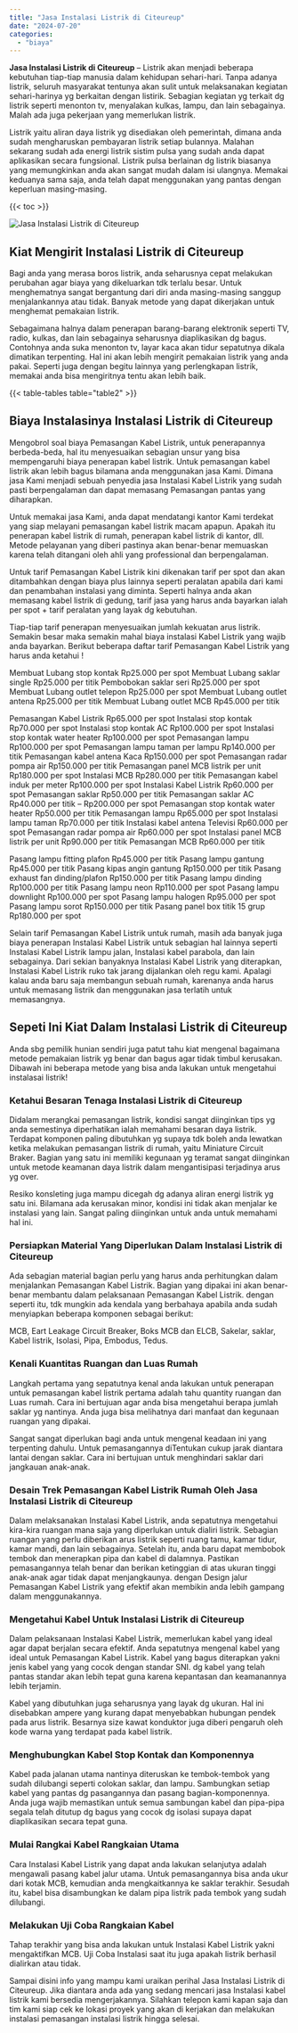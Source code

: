 ```yaml
---
title: "Jasa Instalasi Listrik di Citeureup"
date: "2024-07-20"
categories: 
  - "biaya"
---
```


**Jasa Instalasi Listrik di Citeureup** – Listrik akan menjadi beberapa kebutuhan tiap-tiap manusia dalam kehidupan sehari-hari. Tanpa adanya listrik, seluruh masyarakat tentunya akan sulit untuk melaksanakan kegiatan sehari-harinya yg berkaitan dengan listirik. Sebagian kegiatan yg terkait dg listrik seperti menonton tv, menyalakan kulkas, lampu, dan lain sebagainya. Malah ada juga pekerjaan yang memerlukan listrik.

Listrik yaitu aliran daya listrik yg disediakan oleh pemerintah, dimana anda sudah mengharuskan pembayaran listrik setiap bulannya. Malahan sekarang sudah ada energi listrik sistim pulsa yang sudah anda dapat aplikasikan secara fungsional. Listrik pulsa berlainan dg listrik biasanya yang memungkinkan anda akan sangat mudah dalam isi ulangnya. Memakai keduanya sama saja, anda telah dapat menggunakan yang pantas dengan keperluan masing-masing.

{{< toc >}}

![Jasa Instalasi Listrik di Citeureup](/images/instalasi-listrik-murah19.png)

## Kiat Mengirit Instalasi Listrik di Citeureup

Bagi anda yang merasa boros listrik, anda seharusnya cepat melakukan perubahan agar biaya yang dikeluarkan tdk terlalu besar. Untuk menghematnya sangat bergantung dari diri anda masing-masing sanggup menjalankannya atau tidak. Banyak metode yang dapat dikerjakan untuk menghemat pemakaian listrik.

Sebagaimana halnya dalam penerapan barang-barang elektronik seperti TV, radio, kulkas, dan lain sebagainya seharusnya diaplikasikan dg bagus. Contohnya anda suka menonton tv, layar kaca akan tidur sepatutnya dikala dimatikan terpenting. Hal ini akan lebih mengirit pemakaian listrik yang anda pakai. Seperti juga dengan begitu lainnya yang perlengkapan listrik, memakai anda bisa mengiritnya tentu akan lebih baik.

{{< table-tables table="table2" >}}

## Biaya Instalasinya Instalasi Listrik di Citeureup

Mengobrol soal biaya Pemasangan Kabel Listrik, untuk penerapannya berbeda-beda, hal itu menyesuaikan sebagian unsur yang bisa mempengaruhi biaya penerapan kabel listrik. Untuk pemasangan kabel listrik akan lebih bagus bilamana anda menggunakan jasa Kami. Dimana jasa Kami menjadi sebuah penyedia jasa Instalasi Kabel Listrik yang sudah pasti berpengalaman dan dapat memasang Pemasangan pantas yang diharapkan.

Untuk memakai jasa Kami, anda dapat mendatangi kantor Kami terdekat yang siap melayani pemasangan kabel listrik macam apapun. Apakah itu penerapan kabel listrik di rumah, penerapan kabel listrik di kantor, dll. Metode pelayanan yang diberi pastinya akan benar-benar memuaskan karena telah ditangani oleh ahli yang professional dan berpengalaman.

Untuk tarif Pemasangan Kabel Listrik kini dikenakan tarif per spot dan akan ditambahkan dengan biaya plus lainnya seperti peralatan apabila dari kami dan penambahan instalasi yang diminta. Seperti halnya anda akan memasang kabel listrik di gedung, tarif jasa yang harus anda bayarkan ialah per spot + tarif peralatan yang layak dg kebutuhan.

Tiap-tiap tarif penerapan menyesuaikan jumlah kekuatan arus listrik. Semakin besar maka semakin mahal biaya instalasi Kabel Listrik yang wajib anda bayarkan. Berikut beberapa daftar tarif Pemasangan Kabel Listrik yang harus anda ketahui !

Membuat Lubang stop kontak Rp25.000 per spot Membuat Lubang saklar single Rp25.000 per titik Pembobokan saklar seri Rp25.000 per spot Membuat Lubang outlet telepon Rp25.000 per spot Membuat Lubang outlet antena Rp25.000 per titik Membuat Lubang outlet MCB Rp45.000 per titik

Pemasangan Kabel Listrik Rp65.000 per spot Instalasi stop kontak Rp70.000 per spot Instalasi stop kontak AC Rp100.000 per spot Instalasi stop kontak water heater Rp100.000 per spot Pemasangan lampu Rp100.000 per spot Pemasangan lampu taman per lampu Rp140.000 per titik Pemasangan kabel antena Kaca Rp150.000 per spot Pemasangan radar pompa air Rp150.000 per titik Pemasangan panel MCB listrik per unit Rp180.000 per spot Instalasi MCB Rp280.000 per titik Pemasangan kabel induk per meter Rp100.000 per spot Instalasi Kabel Listrik Rp60.000 per spot Pemasangan saklar Rp50.000 per titik Pemasangan saklar AC Rp40.000 per titik – Rp200.000 per spot Pemasangan stop kontak water heater Rp50.000 per titik Pemasangan lampu Rp65.000 per spot Instalasi lampu taman Rp70.000 per titik Instalasi kabel antena Televisi Rp60.000 per spot Pemasangan radar pompa air Rp60.000 per spot Instalasi panel MCB listrik per unit Rp90.000 per titik Pemasangan MCB Rp60.000 per titik

Pasang lampu fitting plafon Rp45.000 per titik Pasang lampu gantung Rp45.000 per titik Pasang kipas angin gantung Rp150.000 per titik Pasang exhaust fan dinding/plafon Rp150.000 per titik Pasang lampu dinding Rp100.000 per titik Pasang lampu neon Rp110.000 per spot Pasang lampu downlight Rp100.000 per spot Pasang lampu halogen Rp95.000 per spot Pasang lampu sorot Rp150.000 per titik Pasang panel box titik 15 grup Rp180.000 per spot

Selain tarif Pemasangan Kabel Listrik untuk rumah, masih ada banyak juga biaya penerapan Instalasi Kabel Listrik untuk sebagian hal lainnya seperti Instalasi Kabel Listrik lampu jalan, Instalasi kabel parabola, dan lain sebagainya. Dari sekian banyaknya Instalasi Kabel Listrik yang diterapkan, Instalasi Kabel Listrik ruko tak jarang dijalankan oleh regu kami. Apalagi kalau anda baru saja membangun sebuah rumah, karenanya anda harus untuk memasang listrik dan menggunakan jasa terlatih untuk memasangnya.

## Sepeti Ini Kiat Dalam Instalasi Listrik di Citeureup


Anda sbg pemilik hunian sendiri juga patut tahu kiat mengenal bagaimana metode pemakaian listrik yg benar dan bagus agar tidak timbul kerusakan. Dibawah ini beberapa metode yang bisa anda lakukan untuk mengetahui instalasai listrik!

### Ketahui Besaran Tenaga Instalasi Listrik di Citeureup

Didalam merangkai pemasangan listrik, kondisi sangat diinginkan tips yg anda semestinya diperhatikan ialah memahami besaran daya listrik. Terdapat komponen paling dibutuhkan yg supaya tdk boleh anda lewatkan ketika melakukan pemasangan listrik di rumah, yaitu Miniature Circuit Braker. Bagian yang satu ini memiliki kegunaan yg teramat sangat diinginkan untuk metode keamanan daya listrik dalam mengantisipasi terjadinya arus yg over.

Resiko konsleting juga mampu dicegah dg adanya aliran energi listrik yg satu ini. Bilamana ada kerusakan minor, kondisi ini tidak akan menjalar ke instalasi yang lain. Sangat paling diinginkan untuk anda untuk memahami hal ini.

### Persiapkan Material Yang Diperlukan Dalam Instalasi Listrik di Citeureup

Ada sebagian material bagian perlu yang harus anda perhitungkan dalam menjalankan Pemasangan Kabel Listrik. Bagian yang dipakai ini akan benar-benar membantu dalam pelaksanaan Pemasangan Kabel Listrik. dengan seperti itu, tdk mungkin ada kendala yang berbahaya apabila anda sudah menyiapkan beberapa komponen sebagai berikut:

MCB, Eart Leakage Circuit Breaker, Boks MCB dan ELCB, Sakelar, saklar, Kabel listrik, Isolasi, Pipa, Embodus, Tedus.

### Kenali Kuantitas Ruangan dan Luas Rumah

Langkah pertama yang sepatutnya kenal anda lakukan untuk penerapan untuk pemasangan kabel listrik pertama adalah tahu quantity ruangan dan Luas rumah. Cara ini bertujuan agar anda bisa mengetahui berapa jumlah saklar yg nantinya. Anda juga bisa melihatnya dari manfaat dan kegunaan ruangan yang dipakai.

Sangat sangat diperlukan bagi anda untuk mengenal keadaan ini yang terpenting dahulu. Untuk pemasangannya diTentukan cukup jarak diantara lantai dengan saklar. Cara ini bertujuan untuk menghindari saklar dari jangkauan anak-anak.

### Desain Trek Pemasangan Kabel Listrik Rumah Oleh Jasa Instalasi Listrik di Citeureup

Dalam melaksanakan Instalasi Kabel Listrik, anda sepatutnya mengetahui kira-kira ruangan mana saja yang diperlukan untuk dialiri listrik. Sebagian ruangan yang perlu diberikan arus listrik seperti ruang tamu, kamar tidur, kamar mandi, dan lain sebagainya. Setelah itu, anda baru dapat membobok tembok dan menerapkan pipa dan kabel di dalamnya. Pastikan pemasangannya telah benar dan berikan ketinggian di atas ukuran tinggi anak-anak agar tidak dapat menjangkaunya. dengan Design jalur Pemasangan Kabel Listrik yang efektif akan membikin anda lebih gampang dalam menggunakannya.

### Mengetahui Kabel Untuk Instalasi Listrik di Citeureup

Dalam pelaksanaan Instalasi Kabel Listrik, memerlukan kabel yang ideal agar dapat berjalan secara efektif. Anda sepatutnya mengenal kabel yang ideal untuk Pemasangan Kabel Listrik. Kabel yang bagus diterapkan yakni jenis kabel yang yang cocok dengan standar SNI. dg kabel yang telah pantas standar akan lebih tepat guna karena kepantasan dan keamanannya lebih terjamin.

Kabel yang dibutuhkan juga seharusnya yang layak dg ukuran. Hal ini disebabkan ampere yang kurang dapat menyebabkan hubungan pendek pada arus listrik. Besarnya size kawat konduktor juga diberi pengaruh oleh kode warna yang terdapat pada kabel listrik.

### Menghubungkan Kabel Stop Kontak dan Komponennya

Kabel pada jalanan utama nantinya diteruskan ke tembok-tembok yang sudah dilubangi seperti colokan saklar, dan lampu. Sambungkan setiap kabel yang pantas dg pasangannya dan pasang bagian-komponennya. Anda juga wajib memastikan untuk semua sambungan kabel dan pipa-pipa segala telah ditutup dg bagus yang cocok dg isolasi supaya dapat diaplikasikan secara tepat guna.

### Mulai Rangkai Kabel Rangkaian Utama

Cara Instalasi Kabel Listrik yang dapat anda lakukan selanjutya adalah mengawali pasang kabel jalur utama. Untuk pemasangannya bisa anda ukur dari kotak MCB, kemudian anda mengkaitkannya ke saklar terakhir. Sesudah itu, kabel bisa disambungkan ke dalam pipa listrik pada tembok yang sudah dilubangi.

### Melakukan Uji Coba Rangkaian Kabel

Tahap terakhir yang bisa anda lakukan untuk Instalasi Kabel Listrik yakni mengaktifkan MCB. Uji Coba Instalasi saat itu juga apakah listrik berhasil dialirkan atau tidak.

Sampai disini info yang mampu kami uraikan perihal Jasa Instalasi Listrik di Citeureup. Jika diantara anda ada yang sedang mencari jasa Instalasi kabel listrik kami bersedia mengerjakannya. Silahkan telepon kami kapan saja dan tim kami siap cek ke lokasi proyek yang akan di kerjakan dan melakukan instalasi pemasangan instalasi listrik hingga selesai.
